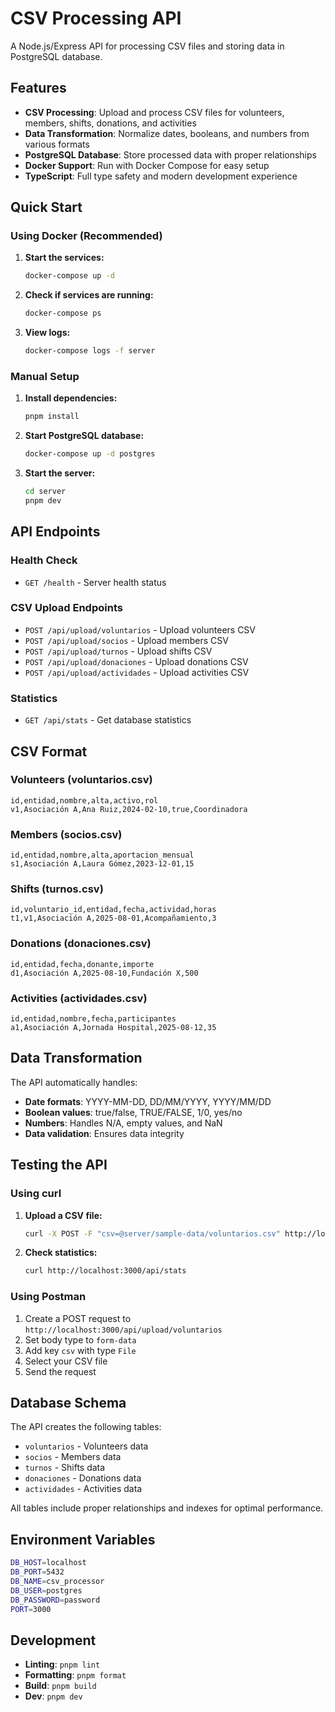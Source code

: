 # CSV Processing API

A Node.js/Express API for processing CSV files and storing data in PostgreSQL database.

## Features

- **CSV Processing**: Upload and process CSV files for volunteers, members, shifts, donations, and activities
- **Data Transformation**: Normalize dates, booleans, and numbers from various formats
- **PostgreSQL Database**: Store processed data with proper relationships
- **Docker Support**: Run with Docker Compose for easy setup
- **TypeScript**: Full type safety and modern development experience

## Quick Start

### Using Docker (Recommended)

1. **Start the services:**

   ```bash
   docker-compose up -d
   ```

2. **Check if services are running:**

   ```bash
   docker-compose ps
   ```

3. **View logs:**
   ```bash
   docker-compose logs -f server
   ```

### Manual Setup

1. **Install dependencies:**

   ```bash
   pnpm install
   ```

2. **Start PostgreSQL database:**

   ```bash
   docker-compose up -d postgres
   ```

3. **Start the server:**
   ```bash
   cd server
   pnpm dev
   ```

## API Endpoints

### Health Check

- `GET /health` - Server health status

### CSV Upload Endpoints

- `POST /api/upload/voluntarios` - Upload volunteers CSV
- `POST /api/upload/socios` - Upload members CSV
- `POST /api/upload/turnos` - Upload shifts CSV
- `POST /api/upload/donaciones` - Upload donations CSV
- `POST /api/upload/actividades` - Upload activities CSV

### Statistics

- `GET /api/stats` - Get database statistics

## CSV Format

### Volunteers (voluntarios.csv)

```csv
id,entidad,nombre,alta,activo,rol
v1,Asociación A,Ana Ruiz,2024-02-10,true,Coordinadora
```

### Members (socios.csv)

```csv
id,entidad,nombre,alta,aportacion_mensual
s1,Asociación A,Laura Gómez,2023-12-01,15
```

### Shifts (turnos.csv)

```csv
id,voluntario_id,entidad,fecha,actividad,horas
t1,v1,Asociación A,2025-08-01,Acompañamiento,3
```

### Donations (donaciones.csv)

```csv
id,entidad,fecha,donante,importe
d1,Asociación A,2025-08-10,Fundación X,500
```

### Activities (actividades.csv)

```csv
id,entidad,nombre,fecha,participantes
a1,Asociación A,Jornada Hospital,2025-08-12,35
```

## Data Transformation

The API automatically handles:

- **Date formats**: YYYY-MM-DD, DD/MM/YYYY, YYYY/MM/DD
- **Boolean values**: true/false, TRUE/FALSE, 1/0, yes/no
- **Numbers**: Handles N/A, empty values, and NaN
- **Data validation**: Ensures data integrity

## Testing the API

### Using curl

1. **Upload a CSV file:**

   ```bash
   curl -X POST -F "csv=@server/sample-data/voluntarios.csv" http://localhost:3000/api/upload/voluntarios
   ```

2. **Check statistics:**
   ```bash
   curl http://localhost:3000/api/stats
   ```

### Using Postman

1. Create a POST request to `http://localhost:3000/api/upload/voluntarios`
2. Set body type to `form-data`
3. Add key `csv` with type `File`
4. Select your CSV file
5. Send the request

## Database Schema

The API creates the following tables:

- `voluntarios` - Volunteers data
- `socios` - Members data
- `turnos` - Shifts data
- `donaciones` - Donations data
- `actividades` - Activities data

All tables include proper relationships and indexes for optimal performance.

## Environment Variables

```bash
DB_HOST=localhost
DB_PORT=5432
DB_NAME=csv_processor
DB_USER=postgres
DB_PASSWORD=password
PORT=3000
```

## Development

- **Linting**: `pnpm lint`
- **Formatting**: `pnpm format`
- **Build**: `pnpm build`
- **Dev**: `pnpm dev`
